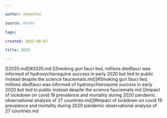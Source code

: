 ```yaml
---

author: ohmanfoo

source: #todo

tags: 

created: 2022-08-07

title: 2020

---
```

[[2020.md]]#2020.md
[[Smoking gun fauci lied, millions diedfauci was informed of hydroxychloroquine success in early 2020 but lied to public instead despite the science fauciemails.md]]#Smoking gun fauci lied, millions diedfauci was informed of hydroxychloroquine success in early 2020 but lied to public instead despite the science fauciemails.md
[[Impact of lockdown on covid 19 prevalence and mortality during 2020 pandemic observational analysis of 27 countries.md]]#Impact of lockdown on covid 19 prevalence and mortality during 2020 pandemic observational analysis of 27 countries.md